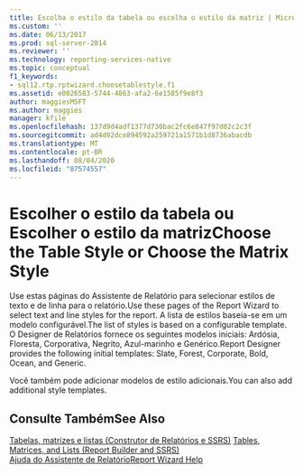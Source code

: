 ```yaml
---
title: Escolha o estilo da tabela ou escolha o estilo da matriz | Microsoft Docs
ms.custom: ''
ms.date: 06/13/2017
ms.prod: sql-server-2014
ms.reviewer: ''
ms.technology: reporting-services-native
ms.topic: conceptual
f1_keywords:
- sql12.rtp.rptwizard.choosetablestyle.f1
ms.assetid: e0026583-5744-4863-afa2-6e1585f9e8f3
author: maggiesMSFT
ms.author: maggies
manager: kfile
ms.openlocfilehash: 137d9d4adf1377d730bac2fc6e847f97d02c2c3f
ms.sourcegitcommit: ad4d92dce894592a259721a1571b1d8736abacdb
ms.translationtype: MT
ms.contentlocale: pt-BR
ms.lasthandoff: 08/04/2020
ms.locfileid: "87574557"
---
```

# <a name="choose-the-table-style-or-choose-the-matrix-style"></a><span data-ttu-id="80781-102">Escolher o estilo da tabela ou Escolher o estilo da matriz</span><span class="sxs-lookup"><span data-stu-id="80781-102">Choose the Table Style or Choose the Matrix Style</span></span>
  <span data-ttu-id="80781-103">Use estas páginas do Assistente de Relatório para selecionar estilos de texto e de linha para o relatório.</span><span class="sxs-lookup"><span data-stu-id="80781-103">Use these pages of the Report Wizard to select text and line styles for the report.</span></span> <span data-ttu-id="80781-104">A lista de estilos baseia-se em um modelo configurável.</span><span class="sxs-lookup"><span data-stu-id="80781-104">The list of styles is based on a configurable template.</span></span> <span data-ttu-id="80781-105">O Designer de Relatórios fornece os seguintes modelos iniciais: Ardósia, Floresta, Corporativa, Negrito, Azul-marinho e Genérico.</span><span class="sxs-lookup"><span data-stu-id="80781-105">Report Designer provides the following initial templates: Slate, Forest, Corporate, Bold, Ocean, and Generic.</span></span>  
  
 <span data-ttu-id="80781-106">Você também pode adicionar modelos de estilo adicionais.</span><span class="sxs-lookup"><span data-stu-id="80781-106">You can also add additional style templates.</span></span>  
  
## <a name="see-also"></a><span data-ttu-id="80781-107">Consulte Também</span><span class="sxs-lookup"><span data-stu-id="80781-107">See Also</span></span>  
 <span data-ttu-id="80781-108">[Tabelas, matrizes e listas &#40;Construtor de Relatórios e SSRS&#41;](report-design/create-invoices-and-forms-with-lists-report-builder-and-ssrs.md) </span><span class="sxs-lookup"><span data-stu-id="80781-108">[Tables, Matrices, and Lists &#40;Report Builder and SSRS&#41;](report-design/create-invoices-and-forms-with-lists-report-builder-and-ssrs.md) </span></span>  
 [<span data-ttu-id="80781-109">Ajuda do Assistente de Relatório</span><span class="sxs-lookup"><span data-stu-id="80781-109">Report Wizard Help</span></span>](../../2014/reporting-services/report-wizard-help.md)  
  
  
